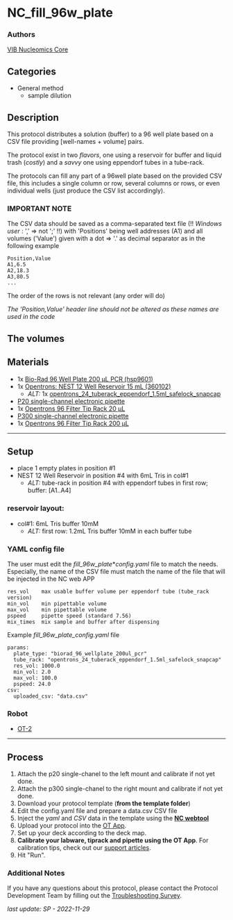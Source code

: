 # NC_fill_96w_plate

### Authors
[VIB Nucleomics Core](https://www.nucleomics.be)

## Categories
* General method
	* sample dilution
	
## Description

This protocol distributes a solution (buffer) to a 96 well plate based on a CSV file providing [well-names + volume] pairs.

The protocol exist in two _flavors_, one using a reservoir for buffer and liquid trash (_costly_) and a _savvy_ one using eppendorf tubes in a tube-rack.

The protocols can fill any part of a 96well plate based on the provided CSV file, this includes a single column or row, several columns or rows, or even individual wells (just produce the CSV list accordingly).

### IMPORTANT NOTE ###

The CSV data should be saved as a comma-separated text file (!! _Windows user_ : ',' => not ';' !!) with 'Positions' being well addresses (A1) and all volumes ('Value') given with a dot => '.' as decimal separator as in the following example

```
Position,Value
A1,6.5
A2,18.3
A3,80.5
...
```

The order of the rows is not relevant (any order will do)

_The 'Position,Value' header line should not be altered as these names are used in the code_

The volumes 
---
## Materials

* 1x [Bio-Rad 96 Well Plate 200 µL PCR (hsp9601)](https://labware.opentrons.com/biorad_96_wellplate_200ul_pcr?_gl=1*1a9qcug*_gcl_aw*R0NMLjE2MzE4MDAxNDUuQ2owS0NRanc4SWFHQmhDSEFSSXNBR0lSUllvamg1ZkhXczd1RUt2QTRLRE12cGE5WnBTbndpSmxybkxnVU54QTVJVEowRm04V2txTzhxTWFBbWxIRUFMd193Y0I.*_ga*MjA3NDg2NzQ1MC4xNjMwMDczMjAw*_ga_GNSMNLW4RY*MTYzMTc5OTI5Ny40My4xLjE2MzE4MDAyNTYuMA..)
* 1x [Opentrons: NEST 12 Well Reservoir 15 mL (360102)](https://www.cell-nest.com/page94?_l=en&product_id=102)
  * _ALT:_ 1x [opentrons_24_tuberack_eppendorf_1.5ml_safelock_snapcap](https://labware.opentrons.com/opentrons_24_tuberack_eppendorf_1.5ml_safelock_snapcap?category=tubeRack)
* [P20 single-channel electronic pipette](https://shop.opentrons.com/collections/ot-2-pipettes)
* 1x [Opentrons 96 Filter Tip Rack 20 µL](https://labware.opentrons.com/opentrons_96_filtertiprack_20ul?category=tipRack)
* [P300 single-channel electronic pipette](https://shop.opentrons.com/collections/ot-2-pipettes)
* 1x [Opentrons 96 Filter Tip Rack 200 µL](https://labware.opentrons.com/opentrons_96_filtertiprack_200ul?category=tipRack)

---
## Setup

* place 1 empty plates in position  #1
* NEST 12 Well Reservoir in position #4 with 6mL Tris in col#1
  * _ALT:_ tube-rack in position #4 with eppendorf tubes in first row; buffer: [A1..A4]

### reservoir layout:
* col#1: 6mL Tris buffer 10mM
  * _ALT:_ first row: 1.2mL Tris buffer 10mM in each buffer tube

### YAML config file

The user must edit the _fill_96w_plate_*_config.yaml_ file to match the needs. Especially, the name of the CSV file must match the name of the file that will be injected in the NC web APP

```
res_vol    max usable buffer volume per eppendorf tube (tube_rack version)
min_vol    min pipettable volume
max_vol    min pipettable volume
pspeed     pipette speed (standard 7.56)
mix_times  mix sample and buffer after dispensing
```

Example _fill_96w_plate_config.yaml_ file

```
params:
  plate_type: "biorad_96_wellplate_200ul_pcr"
  tube_rack: "opentrons_24_tuberack_eppendorf_1.5ml_safelock_snapcap"
  res_vol: 1000.0
  min_vol: 2.0
  max_vol: 100.0
  pspeed: 24.0
csv:
  uploaded_csv: "data.csv"
```

### Robot
* [OT-2](https://opentrons.com/ot-2)

---
## Process
1. Attach the p20 single-chanel to the left mount and calibrate if not yet done.
1. Attach the p300 single-chanel to the right mount and calibrate if not yet done.
2. Download your protocol template (**from the template folder**)
3. Edit the config.yaml file and prepare a data.csv CSV file
4. Inject the _yaml_ and _CSV_ data in the template using the **[NC webtool](http://10.112.84.39/cgi-bin/OT2MakeProtocol/OT2MakeProtocol.php)** 
5. Upload your protocol into the [OT App](https://opentrons.com/ot-app).
5. Set up your deck according to the deck map.
6. **Calibrate your labware, tiprack and pipette using the OT App**. For calibration tips, check out our [support articles](https://support.opentrons.com/en/collections/1559720-guide-for-getting-started-with-the-ot-2).
7. Hit "Run".

### Additional Notes
If you have any questions about this protocol, please contact the Protocol Development Team by filling out the [Troubleshooting Survey](https://protocol-troubleshooting.paperform.co/).

_last update: SP - 2022-11-29_